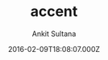 ---
title: accent
github: 'https://github.com/ankitsultana/accent'
demo: 'https://ankitsultana.com/accent'
author: Ankit Sultana
ssg:
  - Jekyll
cms:
  - No Cms
date: 2016-02-09T18:08:07.000Z
github_branch: gh-pages
description: 'A single accent, single column Jekyll Theme'
stale: true
---